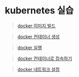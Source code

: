 # kubernetes 실습

>[docker 이미지 빌드](https://github.com/haneal/DockerRepo/tree/master/case1)

>[docker 컨테이너 생성](https://github.com/haneal/DockerRepo/tree/master/case2)

>[docker 실행](https://github.com/haneal/DockerRepo/tree/master/case3)

>[docker 컨테이너로 접속하기](https://github.com/haneal/DockerRepo/tree/master/case4)

>[docker 네트워크 설정](https://github.com/haneal/DockerRepo/tree/master/case5)